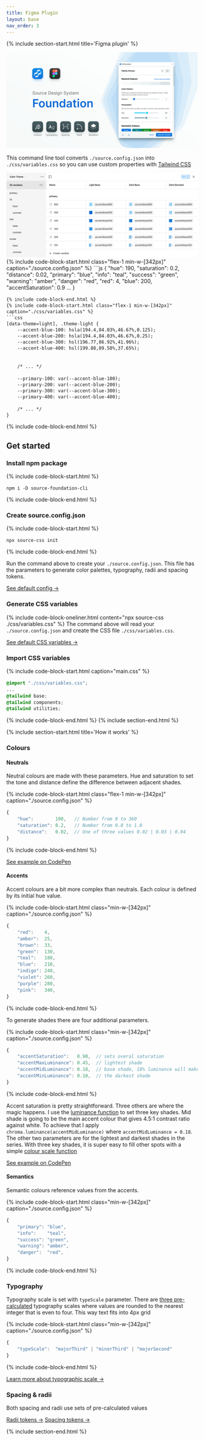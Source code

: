 ```yaml
---
title: Figma Plugin
layout: base
nav_order: 3
---
```


{% include section-start.html title='Figma plugin' %}

<div class="width-full overflow-hidden flex items-center justify-center rounded-md">
    <img src="./favicon/cover.png" alt="Cover image featuring plugin UI">
</div>

This command line tool converts `./source.config.json` into `./css/variables.css` 
so you can use custom properties with [Tailwind CSS](./index.md)

<div class="width-full overflow-hidden flex items-center justify-center rounded-sm shadow-4 border-outline-alt-base-200 shadow-utility-shade-300">
    <img src="./favicon/figma-vars.png" alt="Figma variables preview">
</div>

<div class="flex flex-row flex-wrap gap-md">
{% include code-block-start.html class="flex-1 min-w-[342px]" caption="./source.config.json" %}
```js
{
    "hue": 190,
    "saturation": 0.2,
    "distance": 0.02,
    "primary": "blue",
    "info": "teal",
    "success": "green",
    "warning": "amber",
    "danger": "red",
    "red": 4,
    "blue": 200,
    "accentSaturation": 0.9
    ...
}

```
{% include code-block-end.html %}
{% include code-block-start.html class="flex-1 min-w-[342px]" caption="./css/variables.css" %}
```css
[data-theme=light], .theme-light {
    --accent-blue-100: hsla(194.4,84.03%,46.67%,0.125);
    --accent-blue-200: hsla(194.4,84.03%,46.67%,0.25);
    --accent-blue-300: hsl(196.77,86.92%,41.96%);
    --accent-blue-400: hsl(199.88,89.58%,37.65%);


    /* ... */

    --primary-100: var(--accent-blue-100);
    --primary-200: var(--accent-blue-200);
    --primary-300: var(--accent-blue-300);
    --primary-400: var(--accent-blue-400);
    
    /* ... */
}
```
{% include code-block-end.html %}
</div>

## Get started

### Install npm package

{% include code-block-start.html %}
```en
npm i -D source-foundation-cli
```
{% include code-block-end.html %}


### Create source.config.json
{% include code-block-start.html %}
```en
npx source-css init
```
{% include code-block-end.html %}

Run the command above to create your `./source.config.json`. This file has the parameters to generate color palettes, typography, radii and spacing tokens.

<a href="https://github.com/namad/source-foundation/blob/main/tw/source.config.json" target="_blank">See default config →</a>

### Generate CSS variables
{% include code-block-oneliner.html content="npx source-css ./css/variables.css" %}
The command above will read your `./source.config.json` and create the CSS file `./css/variables.css`.

<a href="https://github.com/namad/source-foundation/blob/main/tw/source-variables.css" target="_blank">See default CSS variables →</a>

### Import CSS variables
{% include code-block-start.html caption="main.css" %}
```css
@import "./css/variables.css";
...
@tailwind base;
@tailwind components;
@tailwind utilities;
```
{% include code-block-end.html %}
{% include section-end.html %}


{% include section-start.html title='How it works' %}

### Colours

#### Neutrals
Neutral colours are made with these parameters. Hue and saturation to set the tone and distance define the difference between adjacent shades.

{% include code-block-start.html class="flex-1 min-w-[342px]" caption="./source.config.json" %}
```js
{
    "hue":        190,   // Number from 0 to 360
    "saturation": 0.2,   // Number from 0.0 to 1.0
    "distance":   0.02,  // One of three values 0.02 | 0.03 | 0.04
}

```
{% include code-block-end.html %}

<a href="https://codepen.io/oxn-krtv/full/ExOwLBz" class="icon icon-codepen gap-xs2" target="_blank">See example on CodePen</a>


#### Accents

Accent colours are a bit more complex than neutrals. Each colour is defined by its initial hue value.

{% include code-block-start.html class="min-w-[342px]" caption="./source.config.json" %}
```js
{
    "red":    4,
    "amber":  25,
    "brown":  33,
    "green":  130,
    "teal":   180,
    "blue":   210,
    "indigo": 240,
    "violet": 260,
    "purple": 280,
    "pink":   340,
}
```
{% include code-block-end.html %}

To generate shades there are four additional parameters.

{% include code-block-start.html class="min-w-[342px]" caption="./source.config.json" %}
```js
{
    "accentSaturation":   0.90,  // sets overal saturation
    "accentMaxLuminance": 0.45,  // lightest shade
    "accentMidLuminance": 0.18,  // base shade, 18% luminance will make 4.5 : 1 contrast ratio 
    "accentMinLuminance": 0.10,  // the darkest shade
}
```
{% include code-block-end.html %}

Accent saturation is pretty straightforward. Three others are where the magic happens. I use the [luminance function](https://gka.github.io/chroma.js/#color-luminance) to set three key shades. 
Mid shade is going to be the main accent colour that gives 4.5:1 contrast ratio against white. To achieve that I apply `chroma.luminance(accentMidLuminance)` where `accentMidLuminance = 0.18`. 
The other two parameters are for the lightest and darkest shades in the series. With three key shades, it is super easy to fill other spots with a simple [colour scale function](https://gka.github.io/chroma.js/#chroma-scale)

<a href="https://codepen.io/oxn-krtv/full/ExOwmaq" class="icon icon-codepen gap-xs2" target="_blank">See example on CodePen</a>

#### Semantics

Semantic colours reference values from the accents.

{% include code-block-start.html class="min-w-[342px]" caption="./source.config.json" %}
```js
{
    "primary": "blue",
    "info":    "teal",
    "success": "green",
    "warning": "amber",
    "danger":  "red",
}
```
{% include code-block-end.html %}

### Typography
Typography scale is set with `typeScale` parameter. There are [three pre-calculated](https://github.com/namad/source-tokens/tree/main/tokens/typography) typography scales where values are rounded to the nearest integer that is even to four. This way text fits into 4px grid

{% include code-block-start.html class="min-w-[342px]" caption="./source.config.json" %}
```js
{
    "typeScale":  "majorThird" | "minorThird" | "majorSecond"
}
```
{% include code-block-end.html %}

<a href="https://designcode.io/typographic-scales" target="_blank">Learn more about typographic scale →</a>

### Spacing & radii

Both spacing and radii use sets of pre-calculated values

<a href="https://github.com/namad/source-tokens/tree/main/tokens/radii" target="_blank">Radii tokens →</a> <span class="inline-block w-2"></span> <a href="https://github.com/namad/source-tokens/tree/main/tokens/spacing" target="_blank">Spacing tokens →</a>

{% include section-end.html %}


